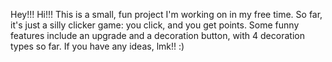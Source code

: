 Hey!!! Hi!!! This is a small, fun project I'm working on in my free time. So far, it's just a silly clicker game: you click, and you get points.
Some funny features include an upgrade and a decoration button, with 4 decoration types so far.
If you have any ideas, lmk!! :)
